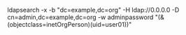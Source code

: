 ldapsearch -x -b "dc=example,dc=org" -H ldap://0.0.0.0 -D cn=admin,dc=example,dc=org -w adminpassword "(&(objectclass=inetOrgPerson)(uid=user01))"
